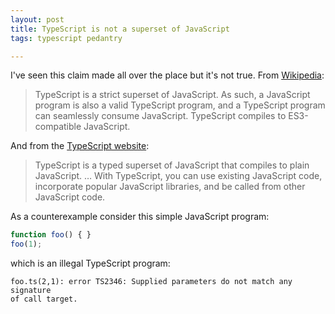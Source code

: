 ```yaml
---
layout: post
title: TypeScript is not a superset of JavaScript
tags: typescript pedantry

---
```


I've seen this claim made all over the place but it's not true. From [Wikipedia][wiki]:

> TypeScript is a strict superset of JavaScript. As such, a JavaScript program
> is also a valid TypeScript program, and a TypeScript program can seamlessly
> consume JavaScript. TypeScript compiles to ES3-compatible JavaScript.

And from the [TypeScript website][ts]:

> TypeScript is a typed superset of JavaScript that compiles to plain JavaScript.
> … With TypeScript, you can use existing JavaScript code, incorporate popular
> JavaScript libraries, and be called from other JavaScript code.

As a counterexample consider this simple JavaScript program:

```javascript
function foo() { }
foo(1);
```

which is an illegal TypeScript program:

```
foo.ts(2,1): error TS2346: Supplied parameters do not match any signature
of call target.
```

[wiki]: <http://en.wikipedia.org/wiki/TypeScript#Compatibility_with_JavaScript>
[ts]: <http://www.typescriptlang.org/>
